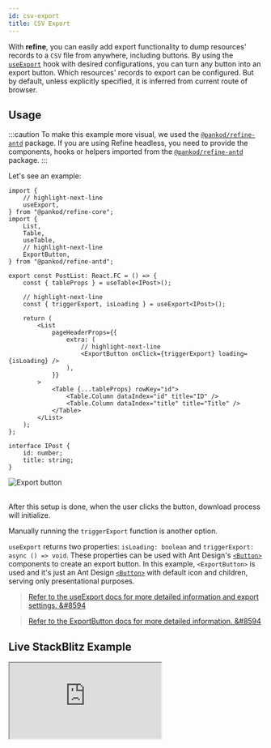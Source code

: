 ```yaml
---
id: csv-export
title: CSV Export
---
```



With **refine**, you can easily add export functionality to dump resources' records to a `CSV` file from anywhere, including buttons. By using the [`useExport`][useexport] hook with desired configurations, you can turn any button into an export button. Which resources' records to export can be configured. But by default, unless explicitly specified, it is inferred from current route of browser.

## Usage

:::caution
To make this example more visual, we used the [`@pankod/refine-antd`](https://github.com/refinedev/refine/tree/master/packages/refine-antd) package. If you are using Refine headless, you need to provide the components, hooks or helpers imported from the [`@pankod/refine-antd`](https://github.com/refinedev/refine/tree/master/packages/refine-antd) package.
:::

Let's see an example:

```tsx title="pages/posts/list.tsx"
import {
    // highlight-next-line
    useExport,
} from "@pankod/refine-core";
import {
    List,
    Table,
    useTable,
    // highlight-next-line
    ExportButton,
} from "@pankod/refine-antd";

export const PostList: React.FC = () => {
    const { tableProps } = useTable<IPost>();

    // highlight-next-line
    const { triggerExport, isLoading } = useExport<IPost>();

    return (
        <List
            pageHeaderProps={{
                extra: (
                    // highlight-next-line
                    <ExportButton onClick={triggerExport} loading={isLoading} />
                ),
            }}
        >
            <Table {...tableProps} rowKey="id">
                <Table.Column dataIndex="id" title="ID" />
                <Table.Column dataIndex="title" title="Title" />
            </Table>
        </List>
    );
};

interface IPost {
    id: number;
    title: string;
}
```

<div class="img-container">
    <div class="window">
        <div class="control red"></div>
        <div class="control orange"></div>
        <div class="control green"></div>
    </div>
    <img src="https://refine.ams3.cdn.digitaloceanspaces.com/website/static/img/guides-and-concepts/csv-export/export-button.png" alt="Export button" />
</div>
<br />

After this setup is done, when the user clicks the button, download process will initialize.

Manually running the `triggerExport` function is another option.

`useExport` returns two properties: `isLoading: boolean` and `triggerExport: async () => void`. These properties can be used with Ant Design's [`<Button>`][button] components to create an export button. In this example, `<ExportButton>` is used and it's just an Ant Design [`<Button>`][button] with default icon and children, serving only presentational purposes.

> [Refer to the useExport docs for more detailed information and export settings. &#8594][useexport]

> [Refer to the ExportButton docs for more detailed information. &#8594][exportbutton]

## Live StackBlitz Example

<iframe loading="lazy" src="https://stackblitz.com/github/refinedev/refine/tree/master/examples/import-export-antd?embed=1&view=preview&theme=dark&preset=node&ctl=1"
     style={{width: "100%", height:"80vh", border: "0px", borderRadius: "8px", overflow:"hidden"}}
     title="refine-import-export-example"
     allow="accelerometer; ambient-light-sensor; camera; encrypted-media; geolocation; gyroscope; hid; microphone; midi; payment; usb; vr; xr-spatial-tracking"
     sandbox="allow-forms allow-modals allow-popups allow-presentation allow-same-origin allow-scripts"
   ></iframe>

[button]: https://ant.design/components/button/
[useexport]: /api-reference/core/hooks/import-export/useExport.md
[exportbutton]: /api-reference/antd/components/buttons/export.md
